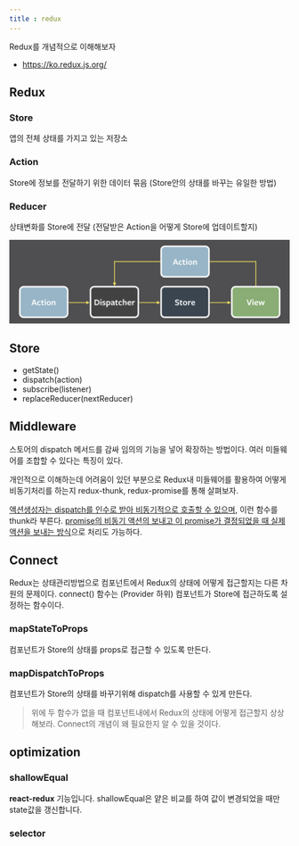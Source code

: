 ```yaml
---
title : redux
---
```




Redux를 개념적으로 이해해보자

- https://ko.redux.js.org/

## Redux

### Store

앱의 전체 상태를 가지고 있는 저장소

### Action

Store에 정보를 전달하기 위한 데이터 묶음 (Store안의 상태를 바꾸는 유일한 방법)

### Reducer

상태변화를 Store에 전달 (전달받은 Action을 어떻게 Store에 업데이트할지)

![image-20220112095115318](redux.assets/image-20220112095115318.png)

## Store

- getState()
- dispatch(action)
- subscribe(listener)
- replaceReducer(nextReducer)

## Middleware

스토어의 dispatch 메서드를 감싸 임의의 기능을 넣어 확장하는 방법이다.  여러 미들웨어를 조합할 수 있다는 특징이 있다.



개인적으로 이해하는데 어려움이 있던 부분으로 Redux내 미들웨어를 활용하여 어떻게 비동기처리를 하는지 redux-thunk, redux-promise를 통해 살펴보자.



<u>액션생성자는 dispatch를 인수로 받아 비동기적으로 호출할 수 있으며</u>, 이런 함수를 thunk라 부른다. <u>promise의 비동기 액션의 보내고 이 promise가 결정되었을 때 실제 액션을 보내는 방식</u>으로 처리도 가능하다.



## Connect

Redux는 상태관리방법으로 컴포넌트에서 Redux의 상태에 어떻게 접근할지는 다른 차원의 문제이다. connect() 함수는 (Provider 하위) 컴포넌트가 Store에 접근하도록 설정하는 함수이다. 

### mapStateToProps

컴포넌트가 Store의 상태를 props로 접근할 수 있도록 만든다.

### mapDispatchToProps

컴포넌트가 Store의 상태를 바꾸기위해 dispatch를 사용할 수 있게 만든다. 



> 위에 두 함수가 없을 때 컴포넌트내에서 Redux의 상태에 어떻게 접근할지 상상해보라. Connect의 개념이 왜 필요한지 알 수 있을 것이다.





## optimization

### shallowEqual

**react-redux** 기능입니다. shallowEqual은 얕은 비교를 하여 값이 변경되었을 때만 state값을 갱신합니다.



### selector